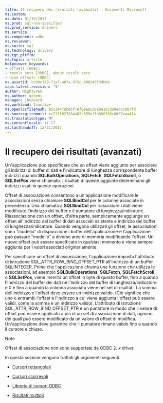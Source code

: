 ```yaml
---
title: Il recupero dei risultati (avanzati) | Documenti Microsoft
ms.custom: 
ms.date: 01/19/2017
ms.prod: sql-non-specified
ms.prod_service: drivers
ms.service: 
ms.component: odbc
ms.reviewer: 
ms.suite: sql
ms.technology: drivers
ms.tgt_pltfrm: 
ms.topic: article
helpviewer_keywords:
- offsets [ODBC]
- result sets [ODBC], about result sets
- bind offsets [ODBC]
ms.assetid: bc00c379-71a7-407a-975c-898243f39bb6
caps.latest.revision: "5"
author: MightyPen
ms.author: genemi
manager: jhubbard
ms.workload: Inactive
ms.openlocfilehash: 85c3447abebf7ef6eaa538a8a1d5d00edcc007fd
ms.sourcegitcommit: cc71f1027884462c359effb898390c8d97eaa414
ms.translationtype: MT
ms.contentlocale: it-IT
ms.lasthandoff: 12/21/2017
---
```

# <a name="retrieving-results-advanced"></a>Il recupero dei risultati (avanzati)
Un'applicazione può specificare che un offset viene aggiunto per associare gli indirizzi di buffer di dati e l'indicatore di lunghezza corrispondente buffer indirizzi quando **SQLBulkOperations**, **SQLFetch**,  **SQLFetchScroll**, o **SQLSetPos** viene chiamato. I risultati di queste aggiunte determinano gli indirizzi usati in queste operazioni.  
  
 Offset di associazione consentono a un'applicazione modificare le associazioni senza chiamare **SQLBindCol** per le colonne associate in precedenza. Una chiamata a **SQLBindCol** per riassociare i dati viene modificato l'indirizzo del buffer e il puntatore di lunghezza/indicatore. Riassociazione con un offset, d'altra parte, semplicemente aggiunge un offset all'indirizzo del buffer di dati associati esistente e indirizzo del buffer di lunghezza/indicatore. Quando vengono utilizzati gli offset, le associazioni sono "modello" di disposizione i buffer dell'applicazione e l'applicazione può passare "modello" a diverse aree di memoria modificando l'offset. Un nuovo offset può essere specificato in qualsiasi momento e viene sempre aggiunta per i valori associati originariamente.  
  
 Per specificare un offset di associazione, l'applicazione imposta l'attributo di istruzione SQL_ATTR_ROW_BIND_OFFSET_PTR all'indirizzo di un buffer SQLINTEGER. Prima che l'applicazione chiama una funzione che utilizza le associazioni, ad esempio **SQLBulkOperations**, **SQLFetch**, **SQLFetchScroll**, o **SQLSetPos**, viene inserito un offset in byte di questo buffer, fino a quando l'indirizzo del buffer dei dati né l'indirizzo del buffer di lunghezza/indicatore è 0 e fino a quando la colonna associata viene nel set di risultati. La somma dell'indirizzo e l'offset deve essere un indirizzo valido. (Ciò significa che uno o entrambi l'offset e l'indirizzo a cui viene aggiunta l'offset può essere validi, come la somma è un indirizzo valido). L'attributo di istruzione SQL_ATTR_ROW_BIND_OFFSET_PTR è un puntatore in modo che il valore di offset può essere applicato a più di un set di associazione di dati, ognuno dei quali può essere modificato da un valore di offset di modifica. Un'applicazione deve garantire che il puntatore rimane valido fino a quando il cursore è chiuso.  
  
> [!NOTE]  
>  Offset di associazione non sono supportate da ODBC 2. *x* driver.  
  
 In questa sezione vengono trattati gli argomenti seguenti.  
  
-   [Cursori rettangolari](../../../odbc/reference/develop-app/block-cursors.md)  
  
-   [Cursori scorrevoli](../../../odbc/reference/develop-app/scrollable-cursors.md)  
  
-   [Libreria di cursori ODBC](../../../odbc/reference/develop-app/the-odbc-cursor-library.md)  
  
-   [Risultati multipli](../../../odbc/reference/develop-app/multiple-results.md)
